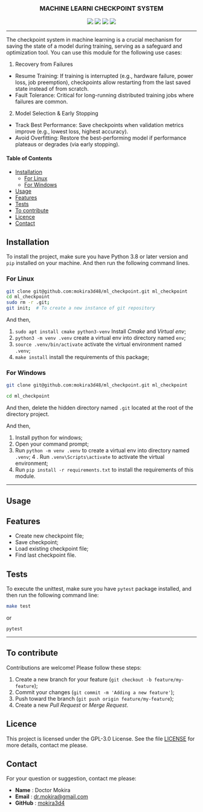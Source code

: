 <div align="center">
  
### MACHINE LEARNI CHECKPOINT SYSTEM

![](https://img.shields.io/badge/Python-3.8-blue)
![](https://img.shields.io/badge/LICENSE-MIT-%2300557f)
![](https://img.shields.io/badge/lastest-2025--06--15-green)
![](https://img.shields.io/badge/contact-dr.mokira%40gmail.com-blueviolet)

---

</div>

The checkpoint system in machine learning is a crucial mechanism for saving the state of a model during training, serving as a safeguard and optimization tool. You can use this module for the following use cases:

1. Recovery from Failures

- Resume Training: If training is interrupted (e.g., hardware failure, power loss, job preemption), checkpoints allow restarting from the last saved state instead of from scratch.
- Fault Tolerance: Critical for long-running distributed training jobs where failures are common.

2. Model Selection & Early Stopping

- Track Best Performance: Save checkpoints when validation metrics improve (e.g., lowest loss, highest accuracy).
- Avoid Overfitting: Restore the best-performing model if performance plateaus or degrades (via early stopping).

#### Table of Contents
- [Installation](#installation)
  - [For Linux](#for-linux)
  - [For Windows](#for-windows)
- [Usage](#usage)
- [Features](#features)
- [Tests](#tests)
- [To contribute](#to-contribute)
- [Licence](#licence)
- [Contact](#contact)


## Installation

To install the project, make sure you have Python 3.8 or later version
and `pip` installed on your machine. And then run the following command lines.

### For Linux

```bash
git clone git@github.com:mokira3d48/ml_checkpoint.git ml_checkpoint
cd ml_checkpoint
sudo rm -r .git;
git init;  # To create a new instance of git repository
```

And then,

1. `sudo apt install cmake python3-venv` Install *Cmake* and *Virtual env*;
2. `python3 -m venv .venv` create a virtual env into directory
named `env`;
3. `source .venv/bin/activate` activate the virtual environment named `.venv`;
4. `make install` install the requirements of this package;

### For Windows

```bash
git clone git@github.com:mokira3d48/ml_checkpoint.git ml_checkpoint
```

```bash
cd ml_checkpoint
```

And then, delete the hidden directory named `.git` located at the root
of the directory project.

And then,

1. Install python for windows;
2. Open your command prompt;
3. Run `python -m venv .venv` to create a virtual env into directory
named `.venv`;
4 . Run `.venv\Scripts\activate` to activate the virtual environment;
5. Run `pip install -r requirements.txt` to install the requirements
of this module.


---

## Usage


## Features

- Create new checkpoint file;
- Save checkpoint;
- Load existing checkpoint file;
- Find last checkpoint file.

## Tests

To execute the unittest, make sure you have `pytest` package installed,
and then run the following command line:

```bash
make test 
```
or

```shell
pytest
```

---

## To contribute

Contributions are welcome! Please follow these steps:

1. Create a new branch for your feature (`git checkout -b feature/my-feature`);
2. Commit your changes (`git commit -m 'Adding a new feature'`);
3. Push toward the branch (`git push origin feature/my-feature`);
4. Create a new *Pull Request* or *Merge Request*.

## Licence

This project is licensed under the GPL-3.0 License. See the file [LICENSE](LICENSE)
for more details, contact me please.

## Contact

For your question or suggestion, contact me please:

- **Name** : Doctor Mokira
- **Email** : dr.mokira@gmail.com
- **GitHub** : [mokira3d4](https://github.com/mokira3d48)

